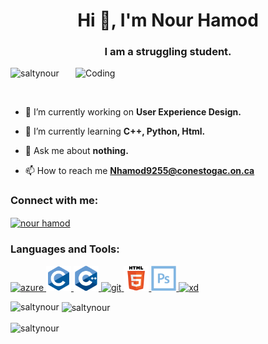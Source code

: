 <h1 align="center">Hi 👋, I'm Nour Hamod</h1>
<h3 align="center">I am a struggling student.</h3>
<img align = "right" alt="Coding" width = "400" src="https://media.tenor.com/7kpsm7kU330AAAAC/sussy-among-us.gif">

<p align="left"> <img src="https://komarev.com/ghpvc/?username=saltynour&label=Profile%20views&color=0e75b6&style=flat" alt="saltynour" /> </p>

<p align="left"> <a href="https://twitter.com/" target="blank"><img src="https://img.shields.io/twitter/follow/?logo=twitter&style=for-the-badge" alt="" /></a> </p>

- 🔭 I’m currently working on **User Experience Design.**

- 🌱 I’m currently learning **C++, Python, Html.**

- 💬 Ask me about **nothing.**

- 📫 How to reach me **Nhamod9255@conestogac.on.ca**

<h3 align="left">Connect with me:</h3>
<p align="left">
<a href="https://linkedin.com/in/nour hamod" target="blank"><img align="center" src="https://raw.githubusercontent.com/rahuldkjain/github-profile-readme-generator/master/src/images/icons/Social/linked-in-alt.svg" alt="nour hamod" height="30" width="40" /></a>
</p>

<h3 align="left">Languages and Tools:</h3>
<p align="left"> <a href="https://azure.microsoft.com/en-in/" target="_blank" rel="noreferrer"> <img src="https://www.vectorlogo.zone/logos/microsoft_azure/microsoft_azure-icon.svg" alt="azure" width="40" height="40"/> </a> <a href="https://www.cprogramming.com/" target="_blank" rel="noreferrer"> <img src="https://raw.githubusercontent.com/devicons/devicon/master/icons/c/c-original.svg" alt="c" width="40" height="40"/> </a> <a href="https://www.w3schools.com/cpp/" target="_blank" rel="noreferrer"> <img src="https://raw.githubusercontent.com/devicons/devicon/master/icons/cplusplus/cplusplus-original.svg" alt="cplusplus" width="40" height="40"/> </a> <a href="https://git-scm.com/" target="_blank" rel="noreferrer"> <img src="https://www.vectorlogo.zone/logos/git-scm/git-scm-icon.svg" alt="git" width="40" height="40"/> </a> <a href="https://www.w3.org/html/" target="_blank" rel="noreferrer"> <img src="https://raw.githubusercontent.com/devicons/devicon/master/icons/html5/html5-original-wordmark.svg" alt="html5" width="40" height="40"/> </a> <a href="https://www.photoshop.com/en" target="_blank" rel="noreferrer"> <img src="https://raw.githubusercontent.com/devicons/devicon/master/icons/photoshop/photoshop-line.svg" alt="photoshop" width="40" height="40"/> </a> <a href="https://www.adobe.com/products/xd.html" target="_blank" rel="noreferrer"> <img src="https://cdn.worldvectorlogo.com/logos/adobe-xd.svg" alt="xd" width="40" height="40"/> </a> </p>

<p><img align="left" src="https://github-readme-stats.vercel.app/api/top-langs?username=saltynour&show_icons=true&locale=en&layout=compact" alt="saltynour" /></p>

<p>&nbsp;<img align="center" src="https://github-readme-stats.vercel.app/api?username=saltynour&show_icons=true&locale=en" alt="saltynour" /></p>

<p><img align="center" src="https://github-readme-streak-stats.herokuapp.com/?user=saltynour&" alt="saltynour" /></p>
